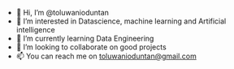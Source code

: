 - 👋 Hi, I’m @toluwanioduntan
- 👀 I’m interested in Datascience, machine learning and Artificial intelligence
- 🌱 I’m currently learning Data Engineering
- 💞️ I’m looking to collaborate on good projects
- 📫 You can reach me on toluwanioduntan@gmail.com

<!---
toluwanioduntan/toluwanioduntan is a ✨ special ✨ repository because its `README.md` (this file) appears on your GitHub profile.
You can click the Preview link to take a look at your changes.
--->
